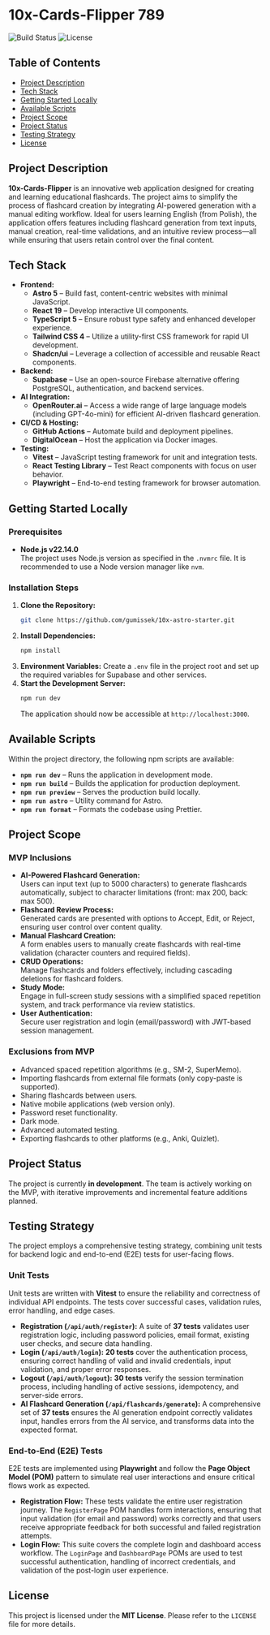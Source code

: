 # 10x-Cards-Flipper 789

![Build Status](https://img.shields.io/badge/status-in%20development-yellow)
![License](https://img.shields.io/badge/license-MIT-blue)

## Table of Contents
- [Project Description](#project-description)
- [Tech Stack](#tech-stack)
- [Getting Started Locally](#getting-started-locally)
- [Available Scripts](#available-scripts)
- [Project Scope](#project-scope)
- [Project Status](#project-status)
- [Testing Strategy](#testing-strategy)
- [License](#license)

## Project Description

**10x-Cards-Flipper** is an innovative web application designed for creating and learning educational flashcards. The project aims to simplify the process of flashcard creation by integrating AI-powered generation with a manual editing workflow. Ideal for users learning English (from Polish), the application offers features including flashcard generation from text inputs, manual creation, real-time validations, and an intuitive review process—all while ensuring that users retain control over the final content.

## Tech Stack

- **Frontend:**
  - **Astro 5** – Build fast, content-centric websites with minimal JavaScript.
  - **React 19** – Develop interactive UI components.
  - **TypeScript 5** – Ensure robust type safety and enhanced developer experience.
  - **Tailwind CSS 4** – Utilize a utility-first CSS framework for rapid UI development.
  - **Shadcn/ui** – Leverage a collection of accessible and reusable React components.
- **Backend:**
  - **Supabase** – Use an open-source Firebase alternative offering PostgreSQL, authentication, and backend services.
- **AI Integration:**
  - **OpenRouter.ai** – Access a wide range of large language models (including GPT-4o-mini) for efficient AI-driven flashcard generation.
- **CI/CD & Hosting:**
  - **GitHub Actions** – Automate build and deployment pipelines.
  - **DigitalOcean** – Host the application via Docker images.
- **Testing:**
  - **Vitest** – JavaScript testing framework for unit and integration tests.
  - **React Testing Library** – Test React components with focus on user behavior.
  - **Playwright** – End-to-end testing framework for browser automation.

## Getting Started Locally

### Prerequisites

- **Node.js v22.14.0**  
  The project uses Node.js version as specified in the `.nvmrc` file. It is recommended to use a Node version manager like `nvm`.

### Installation Steps

1. **Clone the Repository:**
   ```sh
   git clone https://github.com/gumissek/10x-astro-starter.git
   ```
2. **Install Dependencies:**
   ```sh
   npm install
   ```
3. **Environment Variables:**
   Create a `.env` file in the project root and set up the required variables for Supabase and other services.
4. **Start the Development Server:**
   ```sh
   npm run dev
   ```
   The application should now be accessible at `http://localhost:3000`.

## Available Scripts

Within the project directory, the following npm scripts are available:

- **`npm run dev`** – Runs the application in development mode.
- **`npm run build`** – Builds the application for production deployment.
- **`npm run preview`** – Serves the production build locally.
- **`npm run astro`** – Utility command for Astro.
- **`npm run format`** – Formats the codebase using Prettier.

## Project Scope

### MVP Inclusions

- **AI-Powered Flashcard Generation:**  
  Users can input text (up to 5000 characters) to generate flashcards automatically, subject to character limitations (front: max 200, back: max 500).
- **Flashcard Review Process:**  
  Generated cards are presented with options to Accept, Edit, or Reject, ensuring user control over content quality.
- **Manual Flashcard Creation:**  
  A form enables users to manually create flashcards with real-time validation (character counters and required fields).
- **CRUD Operations:**  
  Manage flashcards and folders effectively, including cascading deletions for flashcard folders.
- **Study Mode:**  
  Engage in full-screen study sessions with a simplified spaced repetition system, and track performance via review statistics.
- **User Authentication:**  
  Secure user registration and login (email/password) with JWT-based session management.

### Exclusions from MVP

- Advanced spaced repetition algorithms (e.g., SM-2, SuperMemo).
- Importing flashcards from external file formats (only copy-paste is supported).
- Sharing flashcards between users.
- Native mobile applications (web version only).
- Password reset functionality.
- Dark mode.
- Advanced automated testing.
- Exporting flashcards to other platforms (e.g., Anki, Quizlet).

## Project Status

The project is currently **in development**. The team is actively working on the MVP, with iterative improvements and incremental feature additions planned.

## Testing Strategy

The project employs a comprehensive testing strategy, combining unit tests for backend logic and end-to-end (E2E) tests for user-facing flows.

### Unit Tests

Unit tests are written with **Vitest** to ensure the reliability and correctness of individual API endpoints. The tests cover successful cases, validation rules, error handling, and edge cases.

-   **Registration (`/api/auth/register`):** A suite of **37 tests** validates user registration logic, including password policies, email format, existing user checks, and secure data handling.
-   **Login (`/api/auth/login`):** **20 tests** cover the authentication process, ensuring correct handling of valid and invalid credentials, input validation, and proper error responses.
-   **Logout (`/api/auth/logout`):** **30 tests** verify the session termination process, including handling of active sessions, idempotency, and server-side errors.
-   **AI Flashcard Generation (`/api/flashcards/generate`):** A comprehensive set of **37 tests** ensures the AI generation endpoint correctly validates input, handles errors from the AI service, and transforms data into the expected format.

### End-to-End (E2E) Tests

E2E tests are implemented using **Playwright** and follow the **Page Object Model (POM)** pattern to simulate real user interactions and ensure critical flows work as expected.

-   **Registration Flow:** These tests validate the entire user registration journey. The `RegisterPage` POM handles form interactions, ensuring that input validation (for email and password) works correctly and that users receive appropriate feedback for both successful and failed registration attempts.
-   **Login Flow:** This suite covers the complete login and dashboard access workflow. The `LoginPage` and `DashboardPage` POMs are used to test successful authentication, handling of incorrect credentials, and validation of the post-login user experience.

## License

This project is licensed under the **MIT License**. Please refer to the `LICENSE` file for more details.

